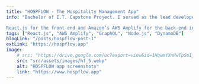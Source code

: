 ```yaml
---
title: "HOSPFLOW - The Hospitality Management App"
info: "Bachelor of I.T. Capstone Project. I served as the lead developer for a web application aimed at enhancing hospitality operations.

React.js for the front-end and Amazon’s AWS Amplify for the back-end infrastructure."
tags: ["React.js", "AWS Amplify", "GraphQL", "Node.js", "DynamoDB"]
blogLink: "/posts/hospflow-post-1"
extLink: "https://hospflow.app"
image:
    # src: "https://drive.google.com/uc?export=view&id=1HqwmYXnHwTpSmIjsNYpil3TEXMe0xlj1"
    src: "src/assets/images/hf_5.webp"
    alt: "HOSPFLOW app screenshots"
    link: "https://www.hospflow.app"
---
```


